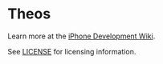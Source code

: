 # Theos
Learn more at the [iPhone Development Wiki](http://iphonedevwiki.net/index.php/Theos).

See [LICENSE](LICENSE) for licensing information.
